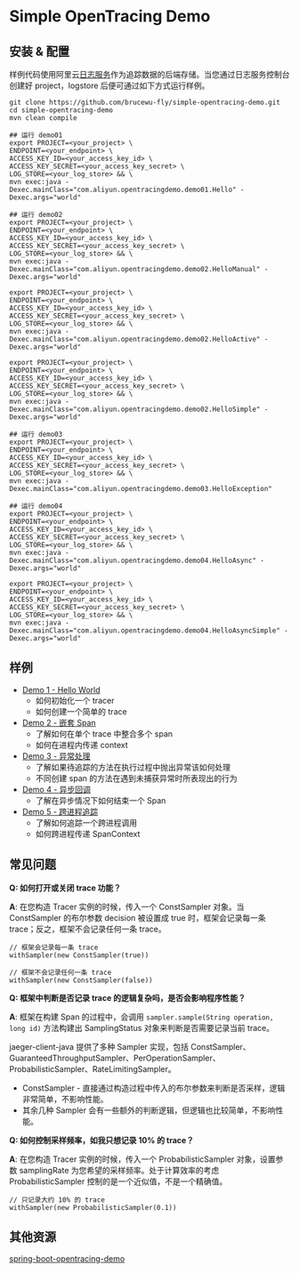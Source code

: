 # Simple OpenTracing Demo

## 安装 & 配置

样例代码使用阿里云[日志服务](https://sls.console.aliyun.com)作为追踪数据的后端存储。当您通过日志服务控制台创建好 project，logstore 后便可通过如下方式运行样例。
```
git clone https://github.com/brucewu-fly/simple-opentracing-demo.git
cd simple-opentracing-demo
mvn clean compile

## 运行 demo01
export PROJECT=<your_project> \
ENDPOINT=<your_endpoint> \
ACCESS_KEY_ID=<your_access_key_id> \
ACCESS_KEY_SECRET=<your_access_key_secret> \
LOG_STORE=<your_log_store> && \
mvn exec:java -Dexec.mainClass="com.aliyun.opentracingdemo.demo01.Hello" -Dexec.args="world"

## 运行 demo02
export PROJECT=<your_project> \
ENDPOINT=<your_endpoint> \
ACCESS_KEY_ID=<your_access_key_id> \
ACCESS_KEY_SECRET=<your_access_key_secret> \
LOG_STORE=<your_log_store> && \
mvn exec:java -Dexec.mainClass="com.aliyun.opentracingdemo.demo02.HelloManual" -Dexec.args="world"

export PROJECT=<your_project> \
ENDPOINT=<your_endpoint> \
ACCESS_KEY_ID=<your_access_key_id> \
ACCESS_KEY_SECRET=<your_access_key_secret> \
LOG_STORE=<your_log_store> && \
mvn exec:java -Dexec.mainClass="com.aliyun.opentracingdemo.demo02.HelloActive" -Dexec.args="world"

export PROJECT=<your_project> \
ENDPOINT=<your_endpoint> \
ACCESS_KEY_ID=<your_access_key_id> \
ACCESS_KEY_SECRET=<your_access_key_secret> \
LOG_STORE=<your_log_store> && \
mvn exec:java -Dexec.mainClass="com.aliyun.opentracingdemo.demo02.HelloSimple" -Dexec.args="world"

## 运行 demo03
export PROJECT=<your_project> \
ENDPOINT=<your_endpoint> \
ACCESS_KEY_ID=<your_access_key_id> \
ACCESS_KEY_SECRET=<your_access_key_secret> \
LOG_STORE=<your_log_store> && \
mvn exec:java -Dexec.mainClass="com.aliyun.opentracingdemo.demo03.HelloException"

## 运行 demo04
export PROJECT=<your_project> \
ENDPOINT=<your_endpoint> \
ACCESS_KEY_ID=<your_access_key_id> \
ACCESS_KEY_SECRET=<your_access_key_secret> \
LOG_STORE=<your_log_store> && \
mvn exec:java -Dexec.mainClass="com.aliyun.opentracingdemo.demo04.HelloAsync" -Dexec.args="world"

export PROJECT=<your_project> \
ENDPOINT=<your_endpoint> \
ACCESS_KEY_ID=<your_access_key_id> \
ACCESS_KEY_SECRET=<your_access_key_secret> \
LOG_STORE=<your_log_store> && \
mvn exec:java -Dexec.mainClass="com.aliyun.opentracingdemo.demo04.HelloAsyncSimple" -Dexec.args="world"
```

## 样例
* [Demo 1 - Hello World](./src/main/java/com/aliyun/opentracingdemo/demo01)
  * 如何初始化一个 tracer
  * 如何创建一个简单的 trace
* [Demo 2 - 嵌套 Span](./src/main/java/com/aliyun/opentracingdemo/demo02)
  * 了解如何在单个 trace 中整合多个 span
  * 如何在进程内传递 context
* [Demo 3 - 异常处理](./src/main/java/com/aliyun/opentracingdemo/demo03)
  * 了解如果待追踪的方法在执行过程中抛出异常该如何处理
  * 不同创建 span 的方法在遇到未捕获异常时所表现出的行为
* [Demo 4 - 异步回调](./src/main/java/com/aliyun/opentracingdemo/demo04)
  * 了解在异步情况下如何结束一个 Span
* [Demo 5 - 跨进程追踪](./src/main/java/com/aliyun/opentracingdemo/demo05)
  * 了解如何追踪一个跨进程调用
  * 如何跨进程传递 SpanContext

## 常见问题
**Q: 如何打开或关闭 trace 功能？**

**A**: 在您构造 Tracer 实例的时候，传入一个 ConstSampler 对象。当 ConstSampler 的布尔参数 decision 被设置成 true 时，框架会记录每一条 trace；反之，框架不会记录任何一条 trace。
```
// 框架会记录每一条 trace
withSampler(new ConstSampler(true))

// 框架不会记录任何一条 trace
withSampler(new ConstSampler(false))
```

**Q: 框架中判断是否记录 trace 的逻辑复杂吗，是否会影响程序性能？**

**A**: 框架在构建 Span 的过程中，会调用 `sampler.sample(String operation, long id)` 方法构建出 SamplingStatus 对象来判断是否需要记录当前 trace。

jaeger-client-java 提供了多种 Sampler 实现，包括 ConstSampler、GuaranteedThroughputSampler、PerOperationSampler、ProbabilisticSampler、RateLimitingSampler。

* ConstSampler - 直接通过构造过程中传入的布尔参数来判断是否采样，逻辑非常简单，不影响性能。
* 其余几种 Sampler 会有一些额外的判断逻辑，但逻辑也比较简单，不影响性能。

**Q: 如何控制采样频率，如我只想记录 10% 的 trace？**

**A**: 在您构造 Tracer 实例的时候，传入一个 ProbabilisticSampler 对象，设置参数 samplingRate 为您希望的采样频率。处于计算效率的考虑 ProbabilisticSampler 控制的是一个近似值，不是一个精确值。
```
// 只记录大约 10% 的 trace
withSampler(new ProbabilisticSampler(0.1))
```

## 其他资源
[spring-boot-opentracing-demo](https://github.com/brucewu-fly/spring-boot-opentracing-demo)
